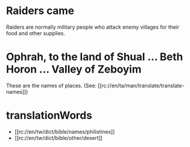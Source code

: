 # Raiders came

Raiders are normally military people who attack enemy villages for their food and other supplies.

# Ophrah, to the land of Shual ... Beth Horon ... Valley of Zeboyim

These are the names of places. (See: [[rc://en/ta/man/translate/translate-names]])

# translationWords

* [[rc://en/tw/dict/bible/names/philistines]]
* [[rc://en/tw/dict/bible/other/desert]]